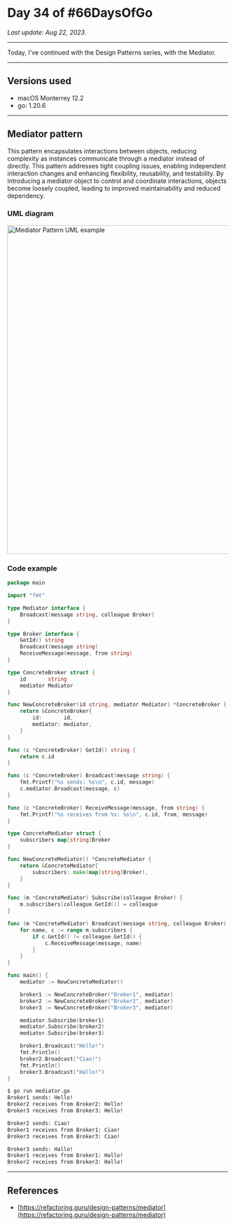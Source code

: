 # Day 34 of #66DaysOfGo

_Last update:  Aug 22, 2023_.

---

Today, I've continued with the Design Patterns series, with the Mediator.

---

## Versions used

- macOS Monterrey 12.2
- go: 1.20.6

---

## Mediator pattern

This pattern encapsulates interactions between objects, reducing complexity as instances communicate through a mediator instead of directly. This pattern addresses tight coupling issues, enabling independent interaction changes and enhancing flexibility, reusability, and testability. By introducing a mediator object to control and coordinate interactions, objects become loosely coupled, leading to improved maintainability and reduced dependency.

### UML diagram

<img src="https://upload.wikimedia.org/wikipedia/commons/9/92/W3sDesign_Mediator_Design_Pattern_UML.jpg" alt="Mediator Pattern UML example" width="750"/>

### Code example

```go
package main

import "fmt"

type Mediator interface {
    Broadcast(message string, colleague Broker)
}

type Broker interface {
    GetId() string
    Broadcast(message string)
    ReceiveMessage(message, from string)
}

type ConcreteBroker struct {
    id       string
    mediator Mediator
}

func NewConcreteBroker(id string, mediator Mediator) *ConcreteBroker {
    return &ConcreteBroker{
        id:       id,
        mediator: mediator,
    }
}

func (c *ConcreteBroker) GetId() string {
    return c.id
}

func (c *ConcreteBroker) Broadcast(message string) {
    fmt.Printf("%s sends: %s\n", c.id, message)
    c.mediator.Broadcast(message, c)
}

func (c *ConcreteBroker) ReceiveMessage(message, from string) {
    fmt.Printf("%s receives from %s: %s\n", c.id, from, message)
}

type ConcreteMediator struct {
    subscribers map[string]Broker
}

func NewConcreteMediator() *ConcreteMediator {
    return &ConcreteMediator{
        subscribers: make(map[string]Broker),
    }
}

func (m *ConcreteMediator) Subscribe(colleague Broker) {
    m.subscribers[colleague.GetId()] = colleague
}

func (m *ConcreteMediator) Broadcast(message string, colleague Broker) {
    for name, c := range m.subscribers {
        if c.GetId() != colleague.GetId() {
            c.ReceiveMessage(message, name)
        }
    }
}

func main() {
    mediator := NewConcreteMediator()

    broker1 := NewConcreteBroker("Broker1", mediator)
    broker2 := NewConcreteBroker("Broker2", mediator)
    broker3 := NewConcreteBroker("Broker3", mediator)

    mediator.Subscribe(broker1)
    mediator.Subscribe(broker2)
    mediator.Subscribe(broker3)

    broker1.Broadcast("Hello!")
    fmt.Println()
    broker2.Broadcast("Ciao!")
    fmt.Println()
    broker3.Broadcast("Hallo!")
}
```

```bash
$ go run mediator.go
Broker1 sends: Hello!
Broker2 receives from Broker2: Hello!
Broker3 receives from Broker3: Hello!

Broker2 sends: Ciao!
Broker1 receives from Broker1: Ciao!
Broker3 receives from Broker3: Ciao!

Broker3 sends: Hallo!
Broker1 receives from Broker1: Hallo!
Broker2 receives from Broker2: Hallo!
```

---

## References

- [https://refactoring.guru/design-patterns/mediator](https://refactoring.guru/design-patterns/mediator)
